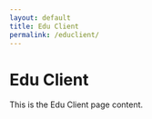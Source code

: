 ```yaml
---
layout: default
title: Edu Client
permalink: /educlient/
---
```


# Edu Client

This is the Edu Client page content.
